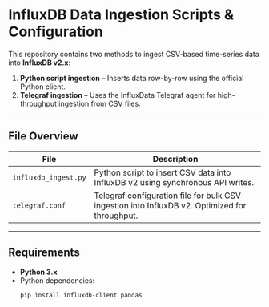 # InfluxDB Data Ingestion Scripts & Configuration

This repository contains two methods to ingest CSV-based time-series data into **InfluxDB v2.x**:

1. **Python script ingestion** – Inserts data row-by-row using the official Python client.
2. **Telegraf ingestion** – Uses the InfluxData Telegraf agent for high-throughput ingestion from CSV files.

---

## File Overview

| File | Description |
|------|-------------|
| `influxdb_ingest.py` | Python script to insert CSV data into InfluxDB v2 using synchronous API writes. |
| `telegraf.conf` | Telegraf configuration file for bulk CSV ingestion into InfluxDB v2. Optimized for throughput.|

---

##  Requirements

- **Python 3.x**
- Python dependencies:
  ```bash
  pip install influxdb-client pandas
